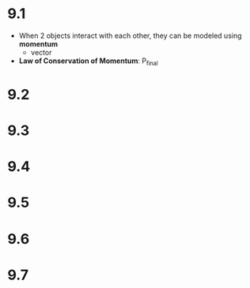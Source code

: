 # 9.1
- When 2 objects interact with each other, they can be modeled using **momentum**
	- vector
- **Law of Conservation of Momentum**: P<sub>final

# 9.2
# 9.3
# 9.4
# 9.5
# 9.6
# 9.7